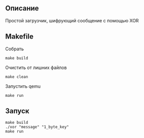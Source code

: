 ## Описание
Простой загрузчик, шифрующий сообщение с помощью XOR

## Makefile 
Собрать 
```
make build
```
Очистить от лишних файлов
```
make clean 
```
Запустить qemu
``` 
make run
```
## Запуск 
```
make build
./xor "message" "1_byte_key"
make run 
